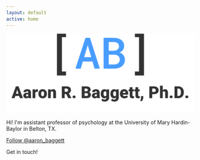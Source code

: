 ```yaml
---
layout: default
active: home
---
```


<div class="logo">
  <img src="images/ab.png" class="img-responsive" alt="Responsive image">
</div>

<div class="welcome">
  <!--- <h1>Aaron R. Baggett, Ph.D.</h1> --->
  <p>Hi! I'm assistant professor of psychology at the University of Mary Hardin-Baylor in Belton, TX.</p>
</div>
    
<div class="homepage-contact">
  <a href="https://twitter.com/aaron_baggett" class="twitter-follow-button" data-button = "grey" data-show-count="false" data-size="large">Follow @aaron_baggett</a>
  <script>!function(d,s,id){var js,fjs=d.getElementsByTagName(s)[0],p=/^http:/.test(d.location)?'http':'https';if(!d.getElementById(id)){js=d.createElement(s);js.id=id;js.src=p+'://platform.twitter.com/widgets.js';fjs.parentNode.insertBefore(js,fjs);}}(document, 'script', 'twitter-wjs');</script>
  <p>Get in touch!</p>
  <!--- <b></b>
  <p><font size="1"> &copy; 2016 Aaron R. Baggett</font></p> --->
            
</div>
